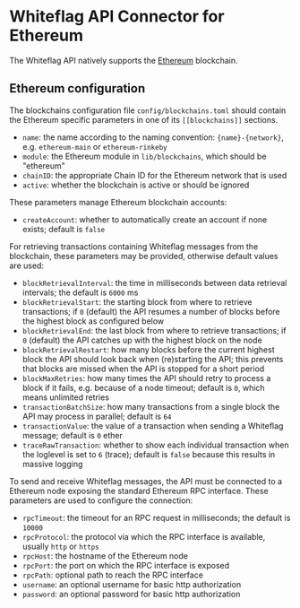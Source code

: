 # Whiteflag API Connector for Ethereum

The Whiteflag API natively supports the [Ethereum](https://www.ethereum.org/)
blockchain.

## Ethereum configuration

The blockchains configuration file `config/blockchains.toml` should contain
the Ethereum specific parameters in one of its `[[blockchains]]` sections.

* `name`: the name according to the naming convention: `{name}-{network}`, e.g. `ethereum-main` or `ethereum-rinkeby`
* `module`: the Ethereum module in `lib/blockchains`, which should be "ethereum"
* `chainID`: the appropriate Chain ID for the Ethereum network that is used
* `active`: whether the blockchain is active or should be ignored

These parameters manage Ethereum blockchain accounts:

* `createAccount`: whether to automatically create an account if none exists; default is `false`

For retrieving transactions containing Whiteflag messages from the blockchain,
these parameters may be provided, otherwise default values are used:

* `blockRetrievalInterval`: the time in milliseconds between data retrieval intervals; the default is `6000` ms
* `blockRetrievalStart`: the starting block from where to retrieve transactions; if `0` (default) the API resumes a number of blocks before the highest block as configured below
* `blockRetrievalEnd`: the last block from where to retrieve transactions; if `0` (default) the API catches up with the highest block on the node
* `blockRetrievalRestart`: how many blocks before the current highest block the API should look back when (re)starting the API; this prevents that blocks are missed when the API is stopped for a short period
* `blockMaxRetries`: how many times the API should retry to process a block if it fails, e.g. because of a node timeout; default is `0`, which means unlimited retries
* `transactionBatchSize`: how many transactions from a single block the API may process in parallel; default is `64`
* `transactionValue`: the value of a transaction when sending a Whiteflag message; default is `0` ether
* `traceRawTransaction`: whether to show each individual transaction when the loglevel is set to `6` (trace); default is `false` because this results in massive logging

To send and receive Whiteflag messages, the API must be connected to a Ethereum
node exposing the standard Ethereum RPC interface. These parameters are used to
configure the connection:

* `rpcTimeout`: the timeout for an RPC request in milliseconds; the default is `10000`
* `rpcProtocol`: the protocol via which the RPC interface is available, usually `http` or `https`
* `rpcHost`: the hostname of the Ethereum node
* `rpcPort`: the port on which the RPC interface is exposed
* `rpcPath`: optional path to reach the RPC interface
* `username`: an optional username for basic http authorization
* `password`: an optional password for basic http authorization
